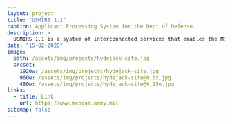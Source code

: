 ```yaml
---
layout: project
title: "USMIRS 1.1"
caption: Applicant Processing System for the Dept of Defense.
description: >
  USMIRS 1.1 is a system of interconnected services that enables the Mission of USMEPCOM. The tech stack consists of Ruby, Ruby on Rails, React, and a Postgress DB. It lives in AWS GovCloud, and most of my contributions to the project were in the DevSecOps world creating a CI/CD process and editing IAC (Infrastructure as Code). During USMIRS 1.1 final stages of deployment I lead a team of Civil Service engineers to deploy a Biometrics Solution that could not be done by our contract team. We successfully deployed the USMEPCOM's first and only (so far) Gov lead/developed cloud deployment to AWS. I was also the only engineer on the team who could read/write terraform code, so I solely refactored and developed missing parts of IAC to accept entirely different Server OS platform.
date: "15-02-2020"
image:
  path: /assets/img/projects/hydejack-site.jpg
  srcset:
    1920w: /assets/img/projects/hydejack-site.jpg
    960w: /assets/img/projects/hydejack-site@0,5x.jpg
    480w: /assets/img/projects/hydejack-site@0,25x.jpg
links:
  - title: Link
    url: https://www.mepcom.army.mil
sitemap: false
---
```

